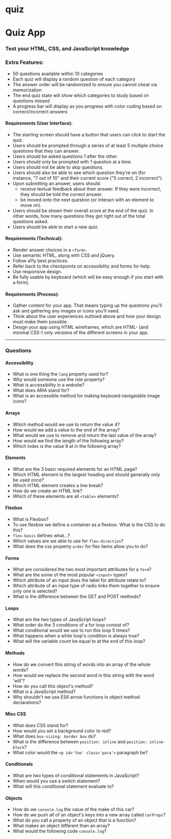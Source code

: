 # quiz
# Quiz App
### Test your HTML, CSS, and JavaScript knowledge

### Extra Features:
- 50 questions available within 10 categories
- Each quiz will display a random question of each category
- The answer order will be randomized to ensure you cannot cheat via memorization
- The end quiz state will show which categories to study based on questions missed
- A progress bar will display as you progress with color coding based on correct/incorrect answers

#### Requirements (User Interface):
- The starting screen should have a button that users can click to start the quiz.
- Users should be prompted through a series of at least 5 multiple choice questions that they can answer.
- Users should be asked questions 1 after the other.
- Users should only be prompted with 1 question at a time.
- Users should not be able to skip questions.
- Users should also be able to see which question they're on (for instance, "7 out of 10" and their current score ("5 correct, 2 incorrect").
- Upon submitting an answer, users should:
  - receive textual feedback about their answer. If they were incorrect, they should be told the correct answer.
  - be moved onto the next question (or interact with an element to move on).
- Users should be shown their overall score at the end of the quiz. In other words, how many questions they got right out of the total questions asked.
- Users should be able to start a new quiz.

#### Requirements (Technical):
- Render answer choices in a `<form>`.
- Use semantic HTML, along with CSS and jQuery.
- Follow a11y best practices.
- Refer back to the checkpoints on accessibility and forms for help.
- Use responsive design.
- Be fully usable by keyboard (which will be easy enough if you start with a form).

#### Requirements (Process):
- Gather content for your app. That means typing up the questions you'll ask and gathering any images or icons you'll need.
- Think about the user experiences outlined above and how your design must make them possible.
- Design your app using HTML wireframes, which are HTML- (and minimal CSS-) only versions of the different screens in your app.

------------

### Questions
#### Accessibility
- What is one thing the `lang` property used for?
- Why would someone use the role property?
- What is accessibility in a website?
- What does ARIA stand for?
- What is an accessible method for making keyboard navigatable image icons?

#### Arrays
- Which method would we use to return the value 4?
- How would we add a value to the end of the array?
- What would we use to remove and return the last value of the array?
- How would we find the length of the following array?
- Which index is the value 9 at in the following array?

#### Elements
- What are the 3 basic required elements for an HTML page?
- Which HTML element is the largest heading and should generally only be used once?
- Which HTML element creates a line break?
- How do we create an HTML link?
- Which of these elements are all `<table>` elements?

#### Flexbox
- What is Flexbox?
- To use flexbox we define a container as a flexbox. What is the CSS to do this?
- `flex-basis` defines what...?
- Which values are we able to use for `flex-direction`?
- What does the css property `order` for flex items allow you to do?

#### Forms
- What are considered the two most important attributes for a `form`?
- What are the some of the most popular `<input>` types?
- Which attribute of an input does the label for attribute relate to?
- Which attribute of an input type of radio links them together to ensure only one is selected?
- What is the difference between the GET and POST methods?

#### Loops
- What are the two types of JavaScript loops?
- What order do the 3 conditions of a for loop consist of?
- What conditional would we use to run this loop 5 times?
- What happens when a while loop's condition is always true?
- What will the variable count be equal to at the end of this loop?

#### Methods
- How do we convert this string of words into an array of the whole words?
- How would we replace the second word in this string with the word 'will'?
- How do you call this object's method?
- What is a JavaScript method?
- Why shouldn't we use ES6 arrow functions in object method declarations?

#### Misc CSS
- What does CSS stand for?
- How would you set a background color to red?
- What does `box-sizing: border box` do?
- What is the difference between `position: inline` and `position: inline-block`?
- What color would the `<p id='foo' class='para'>` paragraph be?

#### Conditionals
- What are two types of conditional statements in JavaScript?
- When would you use a switch statement?
- What will this conditional statement evaluate to?

#### Objects
- How do we `console.log` the value of the make of this car?
- How do we push all of an object's keys into a new array called `carProps`?
- What do you call a property of an object that is a function?
- What makes an object different than an array?
- What would the following code `console.log`?


